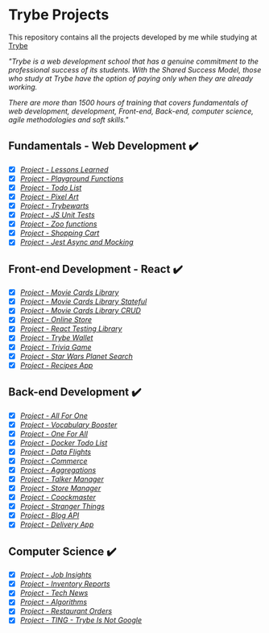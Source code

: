 # Trybe Projects

This repository contains all the projects developed by me while studying at [Trybe](https://www.betrybe.com/)

_"Trybe is a web development school that has a genuine commitment to the professional success of its students. With the Shared Success Model, those who study at Trybe have the option of paying only when they are already working._

_There are more than 1500 hours of training that covers fundamentals of web development, development, Front-end, Back-end, computer science, agile methodologies and soft skills."_


## Fundamentals - Web Development :heavy_check_mark:

- [x] _[Project - Lessons Learned](1-fundamentals/01-lessons-learned)_
- [x] _[Project - Playground Functions](1-fundamentals/02-playground-functions)_
- [x] _[Project - Todo List](1-fundamentals/03-todo-list)_
- [x] _[Project - Pixel Art](1-fundamentals/04-pixel-art)_
- [x] _[Project - Trybewarts](1-fundamentals/05-trybewarts)_
- [x] _[Project - JS Unit Tests](1-fundamentals/06-js-unity-tests)_
- [x] _[Project - Zoo functions](1-fundamentals/07-zoo-functions)_
- [x] _[Project - Shopping Cart](1-fundamentals/08-shopping-cart)_
- [x] _[Project - Jest Async and Mocking](1-fundamentals/09-jest-async-mocking)_

## Front-end Development - React :heavy_check_mark:

- [x] _[Project - Movie Cards Library](2-front-end/01-movie-cards-library)_
- [x] _[Project - Movie Cards Library Stateful](2-front-end/02-movie-cards-library-stateful)_
- [x] _[Project - Movie Cards Library CRUD](2-front-end/03-movie-cards-library-crud)_
- [x] _[Project - Online Store](2-front-end/04-online-store)_
- [x] _[Project - React Testing Library](2-front-end/05-react-testing-library)_
- [x] _[Project - Trybe Wallet](2-front-end/06-trybe-wallet)_
- [x] _[Project - Trivia Game](2-front-end/07-trivia-react-redux)_
- [x] _[Project - Star Wars Planet Search](2-front-end/08-starwars-planet-search)_
- [x] _[Project - Recipes App](2-front-end/09-recipes-app)_

## Back-end Development :heavy_check_mark:

- [x] _[Project - All For One](3-back-end/01-all-for-one)_
- [x] _[Project - Vocabulary Booster](3-back-end/02-vocabulary-booster)_
- [x] _[Project - One For All](3-back-end/03-one-for-all)_
- [x] _[Project - Docker Todo List](3-back-end/04-docker-todo-list)_
- [x] _[Project - Data Flights](3-back-end/05-mongodb-dataflights)_
- [x] _[Project - Commerce](3-back-end/06-mongodb-commerce)_
- [x] _[Project - Aggregations](3-back-end/07-mongodb-aggregations)_
- [x] _[Project - Talker Manager](3-back-end/08-talker-manager)_
- [x] _[Project - Store Manager](3-back-end/09-store-manager)_
- [x] _[Project - Coockmaster](3-back-end/10-cookmaster)_
- [x] _[Project - Stranger Things](3-back-end/11-stranger-things)_
- [x] _[Project - Blog API](3-back-end/12-blogs-api)_
- [x] _[Project - Delivery App](3-back-end/13-delivery-app)_

## Computer Science :heavy_check_mark:

- [x] _[Project - Job Insights](4-computer-science/01-job-insights)_
- [x] _[Project - Inventory Reports](4-computer-science/02-inventory-report)_
- [x] _[Project - Tech News](4-computer-science/03-tech-news)_
- [x] _[Project - Algorithms]()_
- [x] _[Project - Restaurant Orders]()_
- [x] _[Project - TING - Trybe Is Not Google]()_

